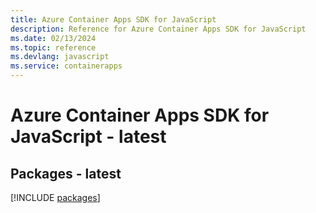 ```yaml
---
title: Azure Container Apps SDK for JavaScript
description: Reference for Azure Container Apps SDK for JavaScript
ms.date: 02/13/2024
ms.topic: reference
ms.devlang: javascript
ms.service: containerapps
---
```

# Azure Container Apps SDK for JavaScript - latest
## Packages - latest
[!INCLUDE [packages](container-apps-index.md)]
